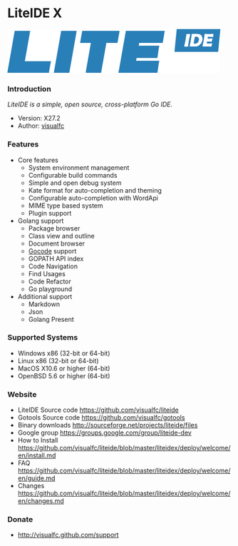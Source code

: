<!-- Welcome to LiteIDE X -->

LiteIDE X
=========

![liteide-logo](liteidex/liteide-logo/liteide.png)

### Introduction

_LiteIDE is a simple, open source, cross-platform Go IDE._

* Version: X27.2
* Author: [visualfc](mailto:visualfc@gmail.com)

### Features
* Core features
	* System environment management
	* Configurable build commands
	* Simple and open debug system
	* Kate format for auto-completion and theming
	* Configurable auto-completion with WordApi
	* MIME type based system
	* Plugin support
* Golang support
	* Package browser
	* Class view and outline
	* Document browser
	* [Gocode](https://github.com/nsf/gocode) support
	* GOPATH API index
	* Code Navigation 
	* Find Usages
	* Code Refactor
	* Go playground	
* Additional support
	* Markdown 
	* Json
	* Golang Present

### Supported Systems
* Windows x86 (32-bit or 64-bit) 
* Linux x86 (32-bit or 64-bit)
* MacOS X10.6 or higher (64-bit)
* OpenBSD 5.6 or higher (64-bit)

### Website
* LiteIDE Source code
<https://github.com/visualfc/liteide>
* Gotools Source code
<https://github.com/visualfc/gotools>
* Binary downloads 
<http://sourceforge.net/projects/liteide/files>
* Google group
<https://groups.google.com/group/liteide-dev>
* How to Install
<https://github.com/visualfc/liteide/blob/master/liteidex/deploy/welcome/en/install.md>
* FAQ
<https://github.com/visualfc/liteide/blob/master/liteidex/deploy/welcome/en/guide.md>
* Changes
<https://github.com/visualfc/liteide/blob/master/liteidex/deploy/welcome/en/changes.md>

### Donate
* <http://visualfc.github.com/support>
